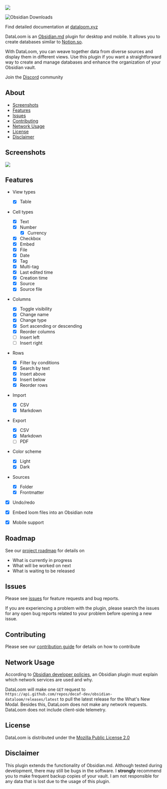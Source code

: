 ![](/docusaurus/static/img/cover.png)

![Obsidian Downloads](https://img.shields.io/badge/dynamic/json?logo=obsidian&color=%23483699&label=downloads&query=%24%5B%22notion-like-tables%22%5D.downloads&url=https%3A%2F%2Fraw.githubusercontent.com%2Fobsidianmd%2Fobsidian-releases%2Fmaster%2Fcommunity-plugin-stats.json)

Find detailed documentation at [dataloom.xyz](https://dataloom.xyz)

DataLoom is an [Obsidian.md](https://obsidian.md/) plugin for desktop and mobile. It allows you to create databases similar to [Notion.so](https://notion.so).

With DataLoom, you can weave together data from diverse sources and display them in different views. Use this plugin if you want a straightforward way to create and manage databases and enhance the organization of your Obsidian vault.

Join the [Discord](https://discord.gg/QaFbepMdN4) community

## About

-   [Screenshots](#screenshots)
-   [Features](#features)
-   [Issues](#issues)
-   [Contributing](#contributing)
-   [Network Usage](#network-usage)
-   [License](#license)
-   [Disclaimer](#disclaimer)

## Screenshots

![](/readme/app.png)

## Features

-   View types

    -   [x] Table

-   Cell types

    -   [x] Text
    -   [x] Number
        -   [x] Currency
    -   [x] Checkbox
    -   [x] Embed
    -   [x] File
    -   [x] Date
    -   [x] Tag
    -   [x] Multi-tag
    -   [x] Last edited time
    -   [x] Creation time
    -   [x] Source
    -   [x] Source file

-   Columns

    -   [x] Toggle visibility
    -   [x] Change name
    -   [x] Change type
    -   [x] Sort ascending or descending
    -   [x] Reorder columns
    -   [ ] Insert left
    -   [ ] Insert right

-   Rows

    -   [x] Filter by conditions
    -   [x] Search by text
    -   [x] Insert above
    -   [x] Insert below
    -   [x] Reorder rows

-   Import

    -   [x] CSV
    -   [x] Markdown

-   Export

    -   [x] CSV
    -   [x] Markdown
    -   [ ] PDF

-   Color scheme

    -   [x] Light
    -   [x] Dark

-   Sources

    -   [x] Folder
    -   [x] Frontmatter

-   [x] Undo/redo

-   [x] Embed loom files into an Obsidian note

-   [x] Mobile support

## Roadmap

See our [project roadmap](https://github.com/users/decaf-dev/projects/2) for details on

-   What is currently in progress
-   What will be worked on next
-   What is waiting to be released

## Issues

Please see [issues](https://github.com/decaf-dev/obsidian-dataloom/issues) for feature requests and bug reports.

If you are experiencing a problem with the plugin, please search the issues for any open bug reports related to your problem before opening a new issue.

## Contributing

Please see our [contribution guide](https://github.com/decaf-dev/obsidian-dataloom/blob/master/CONTRIBUTING.md) for details on how to contribute

## Network Usage

According to [Obsidian developer policies](https://docs.obsidian.md/Developer+policies), an Obsidian plugin must explain which network services are used and why.

DataLoom will make one `GET` request to `https://api.github.com/repos/decaf-dev/obsidian-dataloom/releases/latest` to pull the latest release for the What's New Modal. Besides this, DataLoom does not make any network requests. DataLoom does not include client-side telemetry.

## License

DataLoom is distributed under the [Mozilla Public License 2.0](https://github.com/decaf-dev/obsidian-dataloom/blob/master/LICENSE)

## Disclaimer

This plugin extends the functionality of Obsidian.md. Although tested during development, there may still be bugs in the software. I **strongly** recommend you to make frequent backup copies of your vault. I am not responsible for any data that is lost due to the usage of this plugin.

